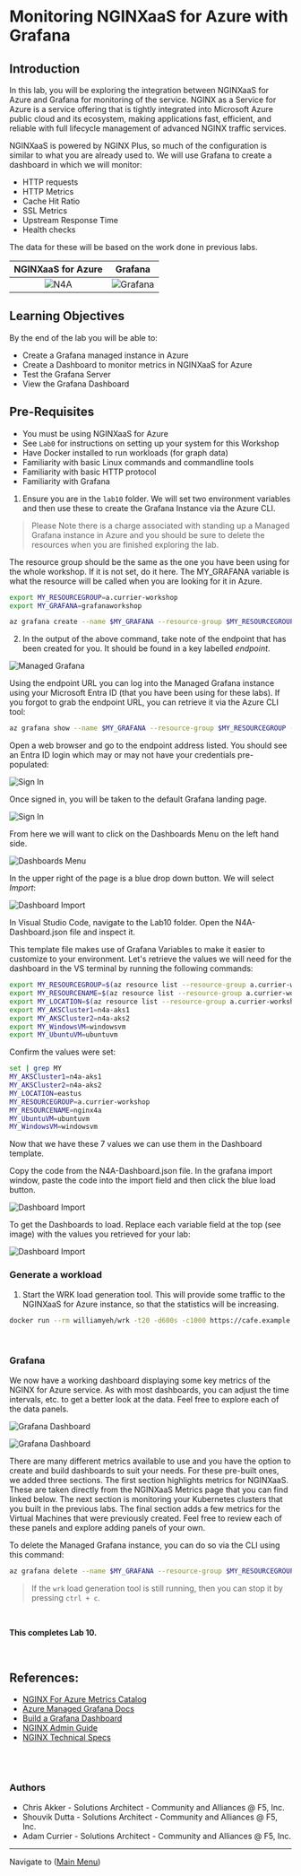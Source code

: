 # Monitoring NGINXaaS for Azure with Grafana

## Introduction

In this lab, you will be exploring the integration between NGINXaaS for Azure and Grafana for monitoring of the service. NGINX as a Service for Azure is a service offering that is tightly integrated into Microsoft Azure public cloud and its ecosystem, making applications fast, efficient, and reliable with full lifecycle management of advanced NGINX traffic services.

NGINXaaS is powered by NGINX Plus, so much of the configuration is similar to what you are already used to. We will use Grafana to create a dashboard in which we will monitor:
- HTTP requests
- HTTP Metrics
- Cache Hit Ratio
- SSL Metrics 
- Upstream Response Time
- Health checks 

The data for these will be based on the work done in previous labs.



NGINXaaS for Azure | Grafana
:-------------------------:|:-------------------------:
![N4A](media/NGINXaaS-icon.png) | ![Grafana](media/grafana-icon.png)
  
## Learning Objectives

By the end of the lab you will be able to:

- Create a Grafana managed instance in Azure
- Create a Dashboard to monitor metrics in NGINXaaS for Azure
- Test the Grafana Server
- View the Grafana Dashboard

## Pre-Requisites

- You must be using NGINXaaS for Azure
- See `Lab0` for instructions on setting up your system for this Workshop
- Have Docker installed to run workloads (for graph data)
- Familiarity with basic Linux commands and commandline tools
- Familiarity with basic HTTP protocol
- Familiarity with Grafana


1. Ensure you are in the `lab10` folder. We will set two environment variables and then use these to create the Grafana Instance via the Azure CLI. 

> Please Note there is a charge associated with standing up a Managed Grafana instance in Azure and you should be sure to delete the resources when you are finished exploring the lab.

The resource group should be the same as the one you have been using for the whole workshop. If it is not set, do it here. The MY_GRAFANA variable is what the resource will be called when you are looking for it in Azure.

```bash
export MY_RESOURCEGROUP=a.currier-workshop
export MY_GRAFANA=grafanaworkshop

az grafana create --name $MY_GRAFANA --resource-group $MY_RESOURCEGROUP
```

2. In the output of the above command, take note of the endpoint that has been created for you. It should be found in a key labelled *endpoint*.

![Managed Grafana](media/managed-grafana.png) 

Using the endpoint URL you can log into the Managed Grafana instance using your Microsoft Entra ID (that you have been using for these labs). If you forgot to grab the endpoint URL, you can retrieve it via the Azure CLI tool:
```bash
az grafana show --name $MY_GRAFANA --resource-group $MY_RESOURCEGROUP --query "properties.endpoint" --output tsv   
```

Open a web browser and go to the endpoint address listed. You should see an Entra ID login which may or may not have your credentials pre-populated:


![Sign In](media/EntraID-sign_in.png) 

Once signed in, you will be taken to the default Grafana landing page.

![Sign In](media/grafana-landing-page.png) 

From here we will want to click on the Dashboards Menu on the left hand side.

![Dashboards Menu](media/grafana-dashboards.png) 

In the upper right of the page is a blue drop down button. We will select *Import*:

![Dashboard Import](media/grafana-dashboards-new.png)

In Visual Studio Code, navigate to the Lab10 folder. Open the N4A-Dashboard.json file and inspect it.

This template file makes use of Grafana Variables to make it easier to customize to your environment. Let's retrieve the values we will need for the dashboard in the VS terminal by running the following commands:

```bash
export MY_RESOURCEGROUP=$(az resource list --resource-group a.currier-workshop --resource-type Nginx.NginxPlus/nginxDeployments --query "[].resourceGroup" -o tsv)
export MY_RESOURCENAME=$(az resource list --resource-group a.currier-workshop --resource-type Nginx.NginxPlus/nginxDeployments --query "[].name" -o tsv)
export MY_LOCATION=$(az resource list --resource-group a.currier-workshop --resource-type Nginx.NginxPlus/nginxDeployments --query "[].location" -o tsv)
export MY_AKSCluster1=n4a-aks1  
export MY_AKSCluster2=n4a-aks2  
export MY_WindowsVM=windowsvm  
export MY_UbuntuVM=ubuntuvm 
```

Confirm the values were set:
```bash
set | grep MY
MY_AKSCluster1=n4a-aks1
MY_AKSCluster2=n4a-aks2
MY_LOCATION=eastus
MY_RESOURCEGROUP=a.currier-workshop
MY_RESOURCENAME=nginx4a
MY_UbuntuVM=ubuntuvm
MY_WindowsVM=windowsvm
```

Now that we have these 7 values we can use them in the Dashboard template.

Copy the code from the N4A-Dashboard.json file. In the grafana import window, paste the code into the import field and then click the blue load button.

![Dashboard Import](media/grafana-dashboards-json.png)

To get the Dashboards to load. Replace each variable field at the top (see image) with the values you retrieved for your lab:

![Dashboard Import](media/grafana-variables.png)

### Generate a workload

1. Start the WRK load generation tool. This will provide some traffic to the NGINXaaS for Azure instance, so that the statistics will be increasing.

```bash
docker run --rm williamyeh/wrk -t20 -d600s -c1000 https://cafe.example.com/ 
```

<br/>


### Grafana

We now have a working dashboard displaying some key metrics of the NGINX for Azure service. As with most dashboards, you can adjust the time intervals, etc. to get a better look at the data. Feel free to explore each of the data panels.  

![Grafana Dashboard](media/grafana-dashboards-n4a.png)

![Grafana Dashboard](media/grafana-dashboards-k8s-vm.png)

There are many different metrics available to use and you have the option to create and build dashboards to suit your needs. For these pre-built ones, we added three sections. The first section highlights metrics for NGINXaaS. These are taken directly from the NGINXaaS Metrics page that you can find linked below. The next section is monitoring your Kubernetes clusters that you built in the previous labs. The final section adds a few metrics for the Virtual Machines that were previously created. Feel free to review each of these panels and explore adding panels of your own.

To delete the Managed Grafana instance, you can do so via the CLI using this command:

```bash
az grafana delete --name $MY_GRAFANA --resource-group $MY_RESOURCEGROUP --yes
```

> If the `wrk` load generation tool is still running, then you can stop it by pressing `ctrl + c`.



<br/>

**This completes Lab 10.**

<br/>

## References:

- [NGINX For Azure Metrics Catalog](https://docs.nginx.com/nginxaas/azure/monitoring/metrics-catalog/)
- [Azure Managed Grafana Docs](https://learn.microsoft.com/en-us/azure/managed-grafana/)
- [Build a Grafana Dashboard](https://grafana.com/docs/grafana/latest/getting-started/build-first-dashboard/)
- [NGINX Admin Guide](https://docs.nginx.com/nginx/admin-guide/)
- [NGINX Technical Specs](https://docs.nginx.com/nginx/technical-specs/)

<br/>

<br/>

### Authors

- Chris Akker - Solutions Architect - Community and Alliances @ F5, Inc.
- Shouvik Dutta - Solutions Architect - Community and Alliances @ F5, Inc.
- Adam Currier - Solutions Architect - Community and Alliances @ F5, Inc.

-------------


Navigate to ([Main Menu](../readme.md))


